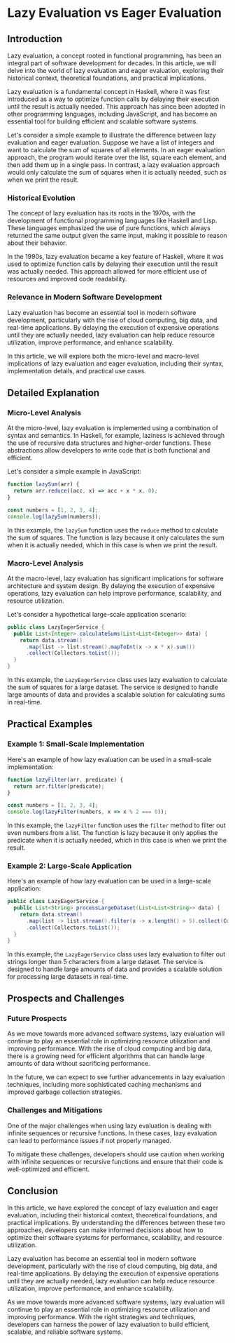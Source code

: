 # Lazy Evaluation vs Eager Evaluation
## Introduction
Lazy evaluation, a concept rooted in functional programming, has been an integral part of software development for decades. In this article, we will delve into the world of lazy evaluation and eager evaluation, exploring their historical context, theoretical foundations, and practical implications.

Lazy evaluation is a fundamental concept in Haskell, where it was first introduced as a way to optimize function calls by delaying their execution until the result is actually needed. This approach has since been adopted in other programming languages, including JavaScript, and has become an essential tool for building efficient and scalable software systems.

Let's consider a simple example to illustrate the difference between lazy evaluation and eager evaluation. Suppose we have a list of integers and want to calculate the sum of squares of all elements. In an eager evaluation approach, the program would iterate over the list, square each element, and then add them up in a single pass. In contrast, a lazy evaluation approach would only calculate the sum of squares when it is actually needed, such as when we print the result.

### Historical Evolution

The concept of lazy evaluation has its roots in the 1970s, with the development of functional programming languages like Haskell and Lisp. These languages emphasized the use of pure functions, which always returned the same output given the same input, making it possible to reason about their behavior.

In the 1990s, lazy evaluation became a key feature of Haskell, where it was used to optimize function calls by delaying their execution until the result was actually needed. This approach allowed for more efficient use of resources and improved code readability.

### Relevance in Modern Software Development

Lazy evaluation has become an essential tool in modern software development, particularly with the rise of cloud computing, big data, and real-time applications. By delaying the execution of expensive operations until they are actually needed, lazy evaluation can help reduce resource utilization, improve performance, and enhance scalability.

In this article, we will explore both the micro-level and macro-level implications of lazy evaluation and eager evaluation, including their syntax, implementation details, and practical use cases.

## Detailed Explanation

### Micro-Level Analysis

At the micro-level, lazy evaluation is implemented using a combination of syntax and semantics. In Haskell, for example, laziness is achieved through the use of recursive data structures and higher-order functions. These abstractions allow developers to write code that is both functional and efficient.

Let's consider a simple example in JavaScript:
```javascript
function lazySum(arr) {
  return arr.reduce((acc, x) => acc + x * x, 0);
}

const numbers = [1, 2, 3, 4];
console.log(lazySum(numbers));
```
In this example, the `lazySum` function uses the `reduce` method to calculate the sum of squares. The function is lazy because it only calculates the sum when it is actually needed, which in this case is when we print the result.

### Macro-Level Analysis

At the macro-level, lazy evaluation has significant implications for software architecture and system design. By delaying the execution of expensive operations, lazy evaluation can help improve performance, scalability, and resource utilization.

Let's consider a hypothetical large-scale application scenario:
```java
public class LazyEagerService {
  public List<Integer> calculateSums(List<List<Integer>> data) {
    return data.stream()
      .map(list -> list.stream().mapToInt(x -> x * x).sum())
      .collect(Collectors.toList());
  }
}
```
In this example, the `LazyEagerService` class uses lazy evaluation to calculate the sum of squares for a large dataset. The service is designed to handle large amounts of data and provides a scalable solution for calculating sums in real-time.

## Practical Examples

### Example 1: Small-Scale Implementation

Here's an example of how lazy evaluation can be used in a small-scale implementation:
```javascript
function lazyFilter(arr, predicate) {
  return arr.filter(predicate);
}

const numbers = [1, 2, 3, 4];
console.log(lazyFilter(numbers, x => x % 2 === 0));
```
In this example, the `lazyFilter` function uses the `filter` method to filter out even numbers from a list. The function is lazy because it only applies the predicate when it is actually needed, which in this case is when we print the result.

### Example 2: Large-Scale Application

Here's an example of how lazy evaluation can be used in a large-scale application:
```java
public class LazyEagerService {
  public List<String> processLargeDataset(List<List<String>> data) {
    return data.stream()
      .map(list -> list.stream().filter(x -> x.length() > 5).collect(Collectors.toList()))
      .collect(Collectors.toList());
  }
}
```
In this example, the `LazyEagerService` class uses lazy evaluation to filter out strings longer than 5 characters from a large dataset. The service is designed to handle large amounts of data and provides a scalable solution for processing large datasets in real-time.

## Prospects and Challenges

### Future Prospects

As we move towards more advanced software systems, lazy evaluation will continue to play an essential role in optimizing resource utilization and improving performance. With the rise of cloud computing and big data, there is a growing need for efficient algorithms that can handle large amounts of data without sacrificing performance.

In the future, we can expect to see further advancements in lazy evaluation techniques, including more sophisticated caching mechanisms and improved garbage collection strategies.

### Challenges and Mitigations

One of the major challenges when using lazy evaluation is dealing with infinite sequences or recursive functions. In these cases, lazy evaluation can lead to performance issues if not properly managed.

To mitigate these challenges, developers should use caution when working with infinite sequences or recursive functions and ensure that their code is well-optimized and efficient.

## Conclusion

In this article, we have explored the concept of lazy evaluation and eager evaluation, including their historical context, theoretical foundations, and practical implications. By understanding the differences between these two approaches, developers can make informed decisions about how to optimize their software systems for performance, scalability, and resource utilization.

Lazy evaluation has become an essential tool in modern software development, particularly with the rise of cloud computing, big data, and real-time applications. By delaying the execution of expensive operations until they are actually needed, lazy evaluation can help reduce resource utilization, improve performance, and enhance scalability.

As we move towards more advanced software systems, lazy evaluation will continue to play an essential role in optimizing resource utilization and improving performance. With the right strategies and techniques, developers can harness the power of lazy evaluation to build efficient, scalable, and reliable software systems.
